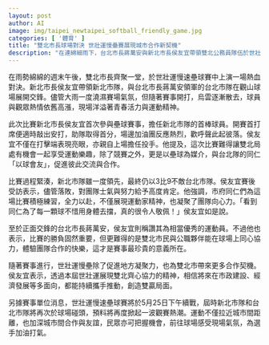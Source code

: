 ```yaml
---
layout: post
author: AI
image: img/taipei_newtaipei_softball_friendly_game.jpg
categories: [ '體育' ]
title: "雙北市長球場對決 世壯運慢壘賽展現城市合作新契機"
description: "在連綿細雨下，台北市長蔣萬安與新北市長侯友宜帶領雙北公務員隊伍於世壯運慢速壘球賽中激烈交鋒。雖新北市最終以3比9惜敗台北，但市長們以球會友，強調運動凝聚團隊，促進雙城合作。5月25日兩隊再度交手，邀市民一同見證城市間運動精神與友誼。"
---
```

在雨勢綿綿的週末午後，雙北市長齊聚一堂，於世壯運慢速壘球賽中上演一場熱血對決。新北市長侯友宜帶領新北市隊，與台北市長蔣萬安領軍的台北市隊在觀山球場展開交鋒。儘管大雨一度澆濕賽場氣氛，但隨著賽事開打，烏雲逐漸散去，球員與觀眾熱情依舊高漲，現場洋溢著青春活力與運動精神。

此次比賽新北市長侯友宜首次參與壘球賽事，擔任新北市隊的首棒球員。開賽首打席便適時敲出安打，助隊取得首分，場邊加油團反應熱烈，歡呼聲此起彼落。侯友宜不僅在打擊端表現亮眼，亦親自上場擔任投手。他提及，這次比賽難得讓雙北局處有機會一起享受運動樂趣，除了競賽之外，更是以壘球為媒介，與台北隊的同仁「以球會友」，促進彼此交流與合作。

比賽過程緊湊，新北市隊雖一度領先，最終仍以3比9不敵台北市隊。侯友宜賽後受訪表示，儘管落敗，對團隊士氣與努力給予高度肯定。他強調，市府同仁們為這場比賽積極練習，全力以赴，不僅展現運動家精神，也凝聚了團隊向心力。「看到同仁為了每一顆球不惜用身體去擋，真的很令人敬佩！」侯友宜如是說。

至於正面交鋒的台北市長蔣萬安，侯友宜則稱讚其為相當優秀的運動員。不過他也表示，比賽的勝負固然重要，但更難得的是雙北市民與公職夥伴能在球場上同心協力，體驗團隊合作的快樂，這才是賽事最珍貴的意義所在。

隨著賽事進行，世壯運慢壘除了促進地方凝聚力，也為雙北市帶來更多合作契機。侯友宜表示，透過本屆世壯運展現雙北齊心協力的精神，相信將來在市政建設、經濟發展等多面向，都能持續攜手推動，創造雙贏局面。

另據賽事單位消息，世壯運慢速壘球賽將於5月25日下午續戰，屆時新北市隊和台北市隊將再次於球場碰頭，預料將再度掀起一波觀賽熱潮。運動不僅拉近城市間距離，也加深城市間合作與友誼，民眾亦可把握機會，前往球場感受現場氣氛，為選手加油打氣。